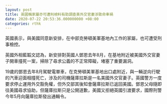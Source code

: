 ```yaml
---
layout: post
title: 英國稱家屬亦可遭刑檢料有助調查美外交官妻涉致命車禍
date: 2020-07-22 20:53:36.000000000 +08:00
categories: rthk
---
```


英國表示，與美國同意新安排，在中部克勞頓美軍基地內工作的家屬，也可遭受刑事檢控。

英國外相藍韜文認為，新安排對英國人鄧恩去年8月，在基地附近被美國外交官妻子開車撞死一案，掃除了尋求公義的不正常障礙，堵塞了重要漏洞。

19歲的鄧恩去年8月駕駛電單車，在克勞頓美軍基地出口處附近，與一輛逆向行駛的汽車迎面相撞死亡，涉及的司機薩庫拉斯是一名美國外交官妻子。英國警方一度要求停止運用外交豁免權，但外交部其後知會薩庫拉斯已返回美國。鄧恩父母隨即往美國尋求協助，但薩庫拉斯只是公開道歉，美國又拒絕英國引渡要求，國際刑警今年5月向薩庫拉斯發出通輯令。
